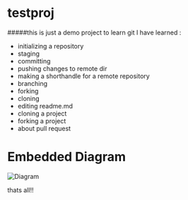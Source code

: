 # testproj
#####this is just a demo project to learn git
I have learned :
- initializing a repository
- staging
- committing
- pushing changes to remote dir
- making a shorthandle for a remote repository
- branching
- forking
- cloning
- editing readme.md
- cloning a project
- forking a project
- about pull request
# Embedded Diagram
![Diagram](https://github.com/sumitoma/testproj/blob/master/Sample%20Diag.svg)

thats all!!
